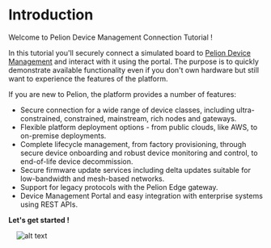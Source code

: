 # Introduction
Welcome to Pelion Device Management Connection Tutorial !

In this tutorial you'll securely connect a simulated board to [Pelion Device Management](https://www.pelion.com/iot-device-management/) and interact with it using the portal. The purpose is to quickly demonstrate available functionality even if you don't own hardware but still want to experience the features of the platform. 

If you are new to Pelion, the platform provides a number of features:

* Secure connection for a wide range of device classes, including ultra-constrained, constrained, mainstream, rich nodes and gateways.
* Flexible platform deployment options - from public clouds, like AWS, to on-premise deployments.
* Complete lifecycle management, from factory provisioning, through secure device onboarding and robust device monitoring and control, to end-of-life device decommission.
* Secure firmware update services including delta updates suitable for low-bandwidth and mesh-based networks.
* Support for legacy protocols with the Pelion Edge gateway.
* Device Management Portal and easy integration with enterprise systems using REST APIs.

**Let's get started !**

&nbsp;
&nbsp;
![alt text](https://i.ibb.co/7zKC7wk/pelion-architecture.png "Pelion Architecture")



